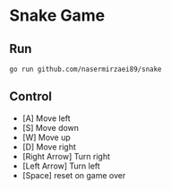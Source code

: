 # Snake Game

## Run

```
go run github.com/nasermirzaei89/snake
```

## Control

* [A] Move left
* [S] Move down
* [W] Move up
* [D] Move right
* [Right Arrow] Turn right
* [Left Arrow] Turn left
* [Space] reset on game over
